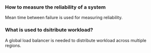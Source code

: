 ### How to measure the reliability of a system
Mean time between failure is used for measuring reliability.

### What is used to dsitribute workload?
A global load balancer is needed to distribute workload across multiple regions.
